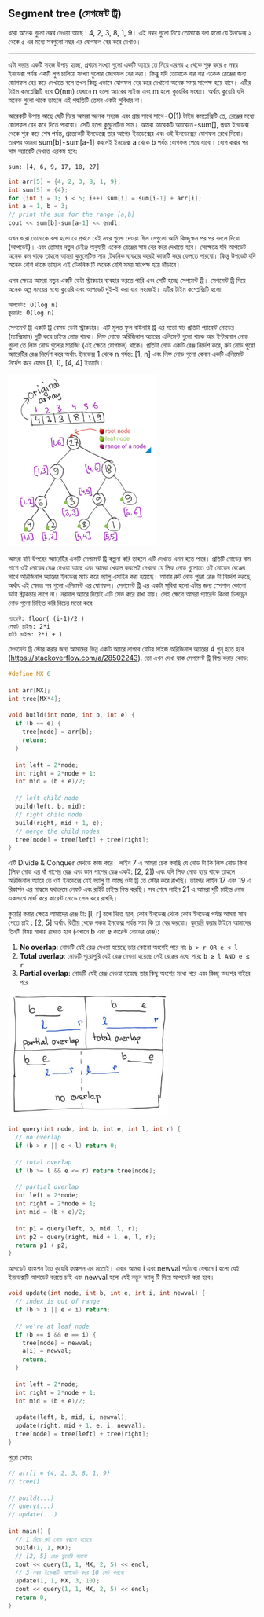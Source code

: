 ## Segment tree (সেগমেন্ট ট্রি)

ধরো অনেক গুলো নম্বর দেওয়া আছে : 4, 2, 3, 8, 1, 9। এই নম্বর গুলো নিয়ে তোমাকে বলা হলো যে ইনডেক্স ২ থেকে ৫ এর মধ্যে সবগুলো নম্বর এর যোগফল বের করে দেখাও।

---

এটা করার একটি সহজ উপায় হচ্ছে, প্রথমে সংখ্যা গুলো একটি অ্যারে তে নিয়ে এরপর ২ থেকে শুরু করে ৫ নম্বর ইনডেক্স পর্যন্ত একটি লুপ চালিয়ে সংখ্যা গুলোর জোগফল বের করা। কিন্তু যদি তোমাকে বার বার একেক রেঞ্জের জন্য জোগফল বের করে দেখাতে বলে তখন কিন্তু এভাবে যোগফল বের করে দেখানো অনেক সময় সাপেক্ষ হয়ে যাবে। এটির টাইম কমপ্লেক্সিটি হবে O(nm) যেখানে n হলো অ্যারের সাইজ এবং m হলো কুয়েরির সংখ্যা। অর্থাৎ কুয়েরি যদি অনেক গুলো থাকে তাহলে এই পদ্ধতিটি তেমন একটা সুবিধার না।

আরেকটি উপায় আছে যেটি দিয়ে আমরা অনেক সহজে এবং প্রায় সাথে সাথে - O(1) টাইম কমপ্লেক্সিটি তে, রেঞ্জের মধ্যে জোগফল বের করে দিতে পারবো। সেটি হলো কুমুলেটিভ সাম। আমরা আরেকটি অ্যারেতে - sum[], প্রথম ইনডেক্স থেকে শুরু করে শেষ পর্যন্ত, প্রত্যেকটি ইনডেক্সে তার আগের ইনডেক্সের এবং ওই ইনডেক্সের যোগফল রেখে দিবো। তারপর আমরা sum[b] - sum[a-1] করলেই ইনডেক্স a থেকে b পর্যন্ত যোগফল পেয়ে যাবো। যোগ করার পর সাম অ্যারেটি দেখতে এরকম হবে:

    sum: [4, 6, 9, 17, 18, 27]

```cpp
int arr[5] = {4, 2, 3, 8, 1, 9};
int sum[5] = {4};
for (int i = 1; i < 5; i++) sum[i] = sum[i-1] + arr[i];
int a = 1, b = 3;
// print the sum for the range [a,b]
cout << sum[b]-sum[a-1] << endl;
```

এখন ধরো তোমাকে বলা হলো যে প্রথমে যেই নম্বর গুলো দেওয়া ছিল সেগুলো আমি কিচ্ছুক্ষন পর পর বদলে দিবো (আপডেট)। এবং তোমার নতুন চেইঞ্জ অনুযায়ী একেক রেঞ্জের সাম বের করে দেখাতে হবে। সেক্ষেত্রে যদি আপডেট অনেক কম থাকে তাহলে আমরা কুমুলেটিভ সাম টেকনিক ব্যবহার করেই কাজটি করে ফেলতে পারবো। কিন্তু উপডেট যদি অনেক বেশি থাকে তাহলে এই টেকনিক টি অনেক বেশি সময় সাপেক্ষ হয়ে দাঁড়াবে।

এসব ক্ষেত্রে আমরা নতুন একটি ডেটা স্ট্রাকচার ব্যবহার করতে পারি এবং সেটি হচ্ছে সেগমেন্ট ট্রি। সেগমেন্ট ট্রি দিয়ে অনেক অল্প সময়ের মধ্যে কুয়েরি এবং আপডেট দুই-ই করা যায় সহজেই। এটির টাইম কম্প্লেক্সিটি হলো:

    আপডেট: O(log n)
    কুয়েরি: O(log n)

সেগমেন্ট ট্রি একটি ট্রি বেসড ডেটা স্ট্রাকচার। এটি মূলত ফুল বাইনারি ট্রি এর মতো যার প্রতিটা প্যারেন্ট নোডের (ম্যাক্সিমাম) দুটি করে চাইল্ড নোড থাকে। লিফ নোডে অরিজিনাল অ্যারের এলিমেন্ট গুলো থাকে আর ইন্টারনাল নোড গুলো তে লিফ নোড গুলোর মারজিং (এই ক্ষেত্রে যোগফল) থাকে। প্রতিটা নোড একটি রেঞ্জ নির্দেশ করে, রুট নোড পুরো অ্যারেটির রেঞ্জ নির্দেশ করে অর্থাৎ ইনডেক্স 1 থেকে n পর্যন্ত: [1, n] এবং লিফ নোড গুলো কেবল একটি এলিমেন্ট নির্দেশ করে যেমন [1, 1], [4, 4] ইত্যাদি।

<img src="../../media/segment_tree_1.jpg" height="350px" alt="segment tree">

আমরা যদি উপরের অ্যারেটির একটি সেগমেন্ট ট্রি কল্পনা করি তাহলে এটি দেখতে এমন হতে পারে। প্রতিটি নোডের বাম পাশে ওই নোডের রেঞ্জ দেওয়া আছে এবং আমরা খেয়াল করলেই দেখবো যে লিফ নোড গুলোতে ওই নোডের রেঞ্জের সাথে অরিজিনাল অ্যারের ইনডেক্স ম্যাচ করে ভ্যালু এসাইন করা হয়েছে। আবার রুট নোড পুরো রেঞ্জ টা নির্দেশ করছে, অর্থাৎ এই ক্ষেত্রে সব গুলো এলিমেন্ট এর যোগফল। সেগমেন্ট ট্রি এর একটা সুবিধা হলো এটার জন্য স্পেশাল কোনো ডাটা স্ট্রাকচার লাগে না। নরমাল অ্যারে দিয়েই এটি সেভ করে রাখা যায়। সেই ক্ষেত্রে আমরা প্যারেন্ট কিংবা চিলড্রেন নোড গুলো চিহ্নিত করি নিচের মতো করে:

    প্যারেন্ট: floor( (i-1)/2 )
    লেফট চাইল্ড: 2*i
    রাইট চাইল্ড: 2*i + 1

সেগমেন্ট ট্রি স্টোর করার জন্য আমাদের ভিন্ন একটি অ্যারে লাগবে যেটির সাইজ অরিজিনাল অ্যারের 4 গুন্ হতে হবে (https://stackoverflow.com/a/28502243). তো এখন দেখা যাক সেগমেন্ট ট্রি বিল্ড করার কোড:

```cpp
#define MX 6

int arr[MX];
int tree[MX*4];

void build(int node, int b, int e) {
  if (b == e) {
    tree[node] = arr[b];
    return;
  }
  
  int left = 2*node;
  int right = 2*node + 1;
  int mid = (b + e)/2;
  
  // left child node
  build(left, b, mid);
  // right child node
  build(right, mid + 1, e);
  // merge the child nodes
  tree[node] = tree[left] + tree[right];
}
```

এটি Divide & Conquer মেথডে কাজ করে। লাইন 7 এ আমরা চেক করছি যে নোড টা কি লিফ নোড কিনা (লিফ নোড এর বাঁ পাশের রেঞ্জ এবং ডান পাশের রেঞ্জ একই: [2, 2]) এবং যদি লিফ নোড হয়ে থাকে তাহলে অরিজিনাল অ্যারে তে ওই ইনডেক্সে যেই ভ্যালু টা আছে ওটা ট্রি তে স্টোর করে রাখছি। তারপর লাইন 17 এবং 19 এ রিকার্সন এর মাদ্ধমে যথাক্রমে লেফট এবং রাইট চাইল্ড বিল্ড করছি। সব শেষে লাইন 21 এ আমরা দুটি চাইল্ড নোড একসাথে মার্জ করে কারেন্ট নোডে সেভ করে রাখছি।

কুয়েরি করার ক্ষেত্রে আমাদের রেঞ্জ টা: [l, r] বলে দিতে হবে, কোন ইনডেক্স থেকে কোন ইনডেক্স পর্যন্ত আমরা সাম পেতে চাই : [2, 5] অর্থাৎ দ্বিতীয় থেকে পঞ্চম ইনডেক্স পর্যন্ত সাম কি তা বের করবো। কুয়েরি করার টাইমে আমাদের তিনটি বিষয় মাথায় রাখতে হবে (এখানে b এবং e কারেন্ট নোডের রেঞ্জ):

1. **No overlap**: নোডটি যেই রেঞ্জ দেওয়া হয়েছে তার কোনো অংশেই পরে না: `b > r OR e < l`
2. **Total overlap**: নোডটি পুরোপুরি যেই রেঞ্জ দেওয়া হয়েছে সেই রেঞ্জের মধ্যে পরে: `b ≥ l AND e ≤ r`
3. **Partial overlap**: নোডটি যেই রেঞ্জ দেওয়া হয়েছে তার কিছু অংশের মধ্যে পরে এবং কিচ্ছু অংশের বাইরে পরে

<img src="../../media/segment_tree_2.jpg" height="250px" alt="segment overlaps">

```cpp
int query(int node, int b, int e, int l, int r) {
  // no overlap
  if (b > r || e < l) return 0;
  
  // total overlap
  if (b >= l && e <= r) return tree[node];
  
  // partial overlap
  int left = 2*node;
  int right = 2*node + 1;
  int mid = (b + e)/2;
  
  int p1 = query(left, b, mid, l, r);
  int p2 = query(right, mid + 1, e, l, r);
  return p1 + p2;
}
```

আপডেট ফাঙ্কশন টাও কুয়েরি ফাঙ্কশন এর মতোই। এবার আমরা i এবং newval পাঠাবো যেখানে i হলো যেই ইনডেক্সটি আপডেট করতে চাই এবং newval হলো যেই নতুন ভ্যালু টি দিয়ে আপডেট করা হবে।

```cpp
void update(int node, int b, int e, int i, int newval) {
  // index is out of range
  if (b > i || e < i) return;
  
  // we're at leaf node
  if (b == i && e == i) {
    tree[node] = newval;
    a[i] = newval;
    return;
  }
  
  int left = 2*node;
  int right = 2*node + 1;
  int mid = (b + e)/2;
  
  update(left, b, mid, i, newval);
  update(right, mid + 1, e, i, newval);
  tree[node] = tree[left] + tree[right];
}
```

পুরো কোড:

```cpp
// arr[] = {4, 2, 3, 8, 1, 9}
// tree[]

// build(...)
// query(...)
// update(...)

int main() {
  // 1 দিয়ে রুট নোড বুঝনো হয়েছে
  build(1, 1, MX);
  // [2, 5] রেঞ্জ কুয়েরি করবো
  cout << query(1, 1, MX, 2, 5) << endl;
  // 3 নম্বর ইন্ডেক্সটি আপডেট করে 10 সেট করবো
  update(1, 1, MX, 3, 10);
  cout << query(1, 1, MX, 2, 5) << endl;
  return 0;
}
```
